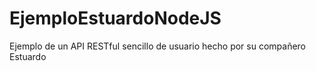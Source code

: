 # EjemploEstuardoNodeJS
Ejemplo de un API RESTful sencillo de usuario hecho por su compañero Estuardo
